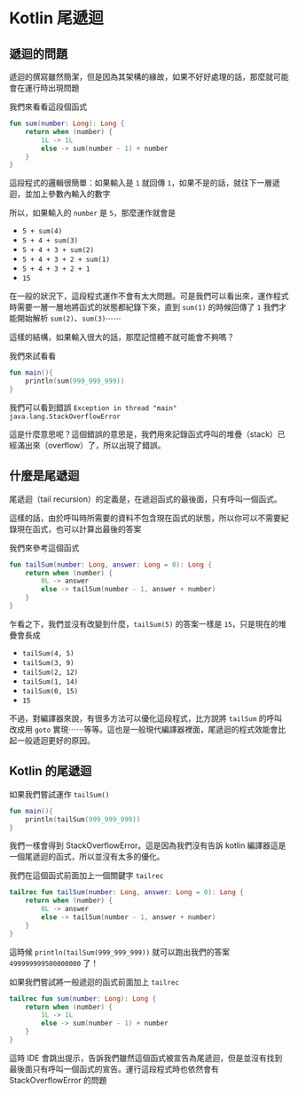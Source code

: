 # Kotlin 尾遞迴

## 遞迴的問題

遞迴的撰寫雖然簡潔，但是因為其架構的緣故，如果不好好處理的話，那麼就可能會在運行時出現問題

我們來看看這段個函式

```kotlin
fun sum(number: Long): Long {
    return when (number) {
        1L -> 1L
        else -> sum(number - 1) + number
    }
}
```

這段程式的邏輯很簡單：如果輸入是 `1` 就回傳 `1`，如果不是的話，就往下一層遞迴，並加上參數內輸入的數字

所以，如果輸入的 `number` 是 `5`，那麼運作就會是

* `5 + sum(4)`
* `5 + 4 + sum(3)`
* `5 + 4 + 3 + sum(2)`
* `5 + 4 + 3 + 2 + sum(1)`
* `5 + 4 + 3 + 2 + 1`
* `15`

在一般的狀況下，這段程式運作不會有太大問題。可是我們可以看出來，運作程式時需要一層一層地將函式的狀態都紀錄下來，直到 `sum(1)` 的時候回傳了 `1` 我們才能開始解析 `sum(2)`、`sum(3)`⋯⋯

這樣的結構，如果輸入很大的話，那麼記憶體不就可能會不夠嗎？

我們來試看看

```kotlin
fun main(){
    println(sum(999_999_999))
}
```

我們可以看到錯誤 `Exception in thread "main" java.lang.StackOverflowError`

這是什麼意思呢？這個錯誤的意思是，我們用來記錄函式呼叫的堆疊（stack）已經滿出來（overflow）了，所以出現了錯誤。

## 什麼是尾遞迴

尾遞迴（tail recursion）的定義是，在遞迴函式的最後面，只有呼叫一個函式。

這樣的話，由於呼叫時所需要的資料不包含現在函式的狀態，所以你可以不需要紀錄現在函式，也可以計算出最後的答案

我們來參考這個函式

```kotlin
fun tailSum(number: Long, answer: Long = 0): Long {
    return when (number) {
        0L -> answer
        else -> tailSum(number - 1, answer + number)
    }
}
```

乍看之下，我們並沒有改變到什麼，`tailSum(5)` 的答案一樣是 `15`，只是現在的堆疊會長成

* `tailSum(4, 5)`
* `tailSum(3, 9)`
* `tailSum(2, 12)`
* `tailSum(1, 14)`
* `tailSum(0, 15)`
* `15`

不過，對編譯器來說，有很多方法可以優化這段程式，比方說將 `tailSum` 的呼叫改成用 `goto` 實現⋯⋯等等。這也是一般現代編譯器裡面，尾遞迴的程式效能會比起一般遞迴更好的原因。

## Kotlin 的尾遞迴

如果我們嘗試運作 `tailSum()`

```kotlin
fun main(){
    println(tailSum(999_999_999))
}
```

我們一樣會得到 StackOverflowError。這是因為我們沒有告訴 kotlin 編譯器這是一個尾遞迴的函式，所以並沒有太多的優化。

我們在這個函式前面加上一個關鍵字 `tailrec`

```kotlin
tailrec fun tailSum(number: Long, answer: Long = 0): Long {
    return when (number) {
        0L -> answer
        else -> tailSum(number - 1, answer + number)
    }
}
```

這時候 `println(tailSum(999_999_999))` 就可以跑出我們的答案 `499999999500000000` 了！

如果我們嘗試將一般遞迴的函式前面加上 `tailrec`

```kotlin
tailrec fun sum(number: Long): Long {
    return when (number) {
        1L -> 1L
        else -> sum(number - 1) + number
    }
}
```

這時 IDE 會跳出提示，告訴我們雖然這個函式被宣告為尾遞迴，但是並沒有找到最後面只有呼叫一個函式的宣告。運行這段程式時也依然會有 StackOverflowError 的問題
